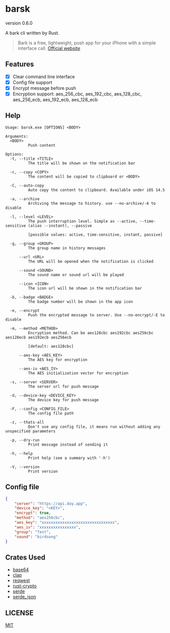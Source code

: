 # barsk

version 0.6.0

A bark cli written by Rust.

> Bark is a free, lightweight, push app for your iPhone with a simple interface call. [Official website](https://bark.day.app/#/)

## Features

- [x] Clear command line interface
- [x] Config file support
- [x] Encrypt message before push
- [x] Encryption support: aes_256_cbc, aes_192_cbc, aes_128_cbc, aes_256_ecb, aes_192_ecb, aes_128_ecb

## Help

```plain
Usage: barsk.exe [OPTIONS] <BODY>

Arguments:
  <BODY>
          Push content

Options:
  -t, --title <TITLE>
          The title will be shown on the notification bar

  -c, --copy <COPY>
          The content will be copied to clipboard or <BODY>

  -C, --auto-copy
          Auto copy the content to clipboard. Available under iOS 14.5

  -a, --archive
          Archiving the message to history. use --no-archive/-A to disable

  -l, --level <LEVEL>
          The push interruption level. Simple as --active, --time-sensitive (alias --instant), --passive

          [possible values: active, time-sensitive, instant, passive]

  -g, --group <GROUP>
          The group name in history messages

      --url <URL>
          The URL will be opened when the notification is clicked

      --sound <SOUND>
          The sound name or sound url will be played

      --icon <ICON>
          The icon url will be shown in the notification bar

  -b, --badge <BADGE>
          The badge number will be shown in the app icon

  -e, --encrypt
          Push the encrypted message to server. Use --no-encrypt/-E to disable

  -m, --method <METHOD>
          Encryption method. Can be aes128cbc aes192cbc aes256cbc aes128ecb aes192ecb aes256ecb

          [default: aes128cbc]

      --aes-key <AES_KEY>
          The AES key for encryption

      --aes-iv <AES_IV>
          The AES initialization vector for encryption

  -s, --server <SERVER>
          The server url for push message

  -d, --device-key <DEVICE_KEY>
          The device key for push message

  -F, --config <CONFIG_FILE>
          The config file path

  -z, --thats-all
          Don't use any config file, it means run without adding any unspecified parameters

  -p, --dry-run
          Print message instead of sending it

  -h, --help
          Print help (see a summary with '-h')

  -V, --version
          Print version
```

## Config file

```json
{
    "server": "https://api.day.app",
    "device_key": "<KEY>",
    "encrypt": true,
    "method": "aes256cbc",
    "aes_key": "xxxxxxxxxxxxxxxxxxxxxxxxxxxxxxxx",
    "aes_iv": "xxxxxxxxxxxxxxxx",
    "group": "Test",
    "sound": "birdsong"
}
```

## Crates Used

- [base64](https://github.com/alexcrichton/base64)
- [clap](https://github.com/clap-rs/clap)
- [reqwest](https://github.com/seanmonstar/reqwest)
- [rust-crypto](https://github.com/DaGenix/rust-crypto)
- [serde](https://github.com/serde-rs/serde)
- [serde_json](https://github.com/serde-rs/json)

## LICENSE

[MIT](LICENSE)
